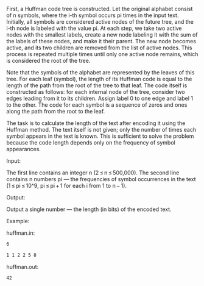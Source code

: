 First, a Huffman code tree is constructed. Let the original alphabet consist of n symbols, where the i-th symbol occurs pi times in the input text. Initially, all symbols are considered active nodes of the future tree, and the i-th node is labeled with the value pi. At each step, we take two active nodes with the smallest labels, create a new node labeling it with the sum of the labels of these nodes, and make it their parent. The new node becomes active, and its two children are removed from the list of active nodes. This process is repeated multiple times until only one active node remains, which is considered the root of the tree.

Note that the symbols of the alphabet are represented by the leaves of this tree. For each leaf (symbol), the length of its Huffman code is equal to the length of the path from the root of the tree to that leaf. The code itself is constructed as follows: for each internal node of the tree, consider two edges leading from it to its children. Assign label 0 to one edge and label 1 to the other. The code for each symbol is a sequence of zeros and ones along the path from the root to the leaf.

The task is to calculate the length of the text after encoding it using the Huffman method. The text itself is not given; only the number of times each symbol appears in the text is known. This is sufficient to solve the problem because the code length depends only on the frequency of symbol appearances.

Input:

The first line contains an integer n (2 ≤ n ≤ 500,000).
The second line contains n numbers pi — the frequencies of symbol occurrences in the text (1 ≤ pi ≤ 10^9, pi ≤ pi + 1 for each i from 1 to n − 1).

Output:

Output a single number — the length (in bits) of the encoded text.

Example:

huffman.in:

```bash
6

1 1 2 2 5 8
```

huffman.out:

```bash
42
```

